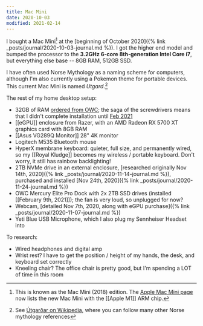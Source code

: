 ```yaml
---
title: Mac Mini
date: 2020-10-03
modified: 2021-02-14
---
```


I bought a Mac Mini[^macmini2018] at the [beginning of October 2020]({% link _posts/journal/2020-10-03-journal.md %}). I got the higher end model and bumped the processor to the **3.2GHz 6‑core 8th‑generation Intel Core i7**, but everything else base -- 8GB RAM, 512GB SSD.

[^macmini2018]: This is known as the Mac Mini (2018) edition. The [Apple Mac Mini page](https://www.apple.com/mac-mini/) now lists the new Mac Mini with the [[Apple M1]] ARM chip.

I have often used Norse Mythology as a naming scheme for computers, although I'm also currently using a Pokemon theme for portable devices. This current Mac Mini is named _Utgard_.[^utgard]

[^utgard]: See [Útgarðar on Wikipedia](https://en.wikipedia.org/wiki/%C3%9Atgar%C3%B0ar), where you can follow many other Norse mythology references

The rest of my home desktop setup:

* 32GB of RAM [ordered from OWC](https://eshop.macsales.com/item/OWC/2666DDR4S32P/); the saga of the screwdrivers means that I didn't complete installation until [Feb 2021](https://blog.bmannconsulting.com/2021/02/09/i-bought-this.html)
* [[eGPU]] enclosure from Razer, with an AMD Radeon RX 5700 XT graphics card with 8GB RAM
* [[Asus VG289Q Monitor]] 28" 4K monitor
* Logitech M535 Bluetooth mouse
* HyperX membrane keyboard: quieter, full size, and permanently wired, so my [[Royal Kludge]] becomes my wireless / portable keyboard. Don't worry, it still has rainbow backlighting!
* 2TB NVMe drive in an external enclosure, [researched originally Nov 14th, 2020]({% link _posts/journal/2020-11-14-journal.md %}), purchased and installed [Nov 24th, 2020]({% link _posts/journal/2020-11-24-journal.md %})
* OWC Mercury Elite Pro Dock with 2x 2TB SSD drives (installed [[February 9th, 2021]]); the fan is very loud, so unplugged for now?
* Webcam, [detailed Nov 7th, 2020, along with eGPU purchase]({% link _posts/journal/2020-11-07-journal.md %})
* Yeti Blue USB Microphone, which I also plug my Sennheiser Headset into


To research:
* Wired headphones and digital amp
* Wrist rest? I have to get the position / height of my hands, the desk, and keyboard set correctly
* Kneeling chair? The office chair is pretty good, but I'm spending a LOT of time in this room

